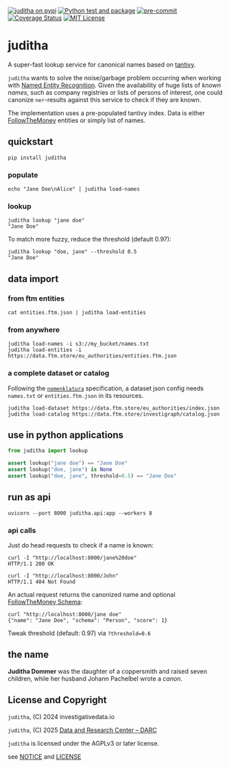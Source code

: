 [![juditha on pypi](https://img.shields.io/pypi/v/juditha)](https://pypi.org/project/juditha/) [![Python test and package](https://github.com/dataresearchcenter/juditha/actions/workflows/python.yml/badge.svg)](https://github.com/dataresearchcenter/juditha/actions/workflows/python.yml) [![pre-commit](https://img.shields.io/badge/pre--commit-enabled-brightgreen?logo=pre-commit)](https://github.com/pre-commit/pre-commit) [![Coverage Status](https://coveralls.io/repos/github/dataresearchcenter/juditha/badge.svg?branch=main)](https://coveralls.io/github/dataresearchcenter/juditha?branch=main) [![MIT License](https://img.shields.io/pypi/l/juditha)](./LICENSE)

# juditha

A super-fast lookup service for canonical names based on [tantivy](https://github.com/quickwit-oss/tantivy).

`juditha` wants to solve the noise/garbage problem occurring when working with [Named Entity Recognition](https://en.wikipedia.org/wiki/Named-entity_recognition). Given the availability of huge lists of *known names*, such as company registries or lists of persons of interest, one could canonize `ner`-results against this service to check if they are known.

The implementation uses a pre-populated tantivy index. Data is either [FollowTheMoney](https://followthemoney.tech) entities or simply list of names.

## quickstart

    pip install juditha

### populate

    echo "Jane Doe\nAlice" | juditha load-names

### lookup

    juditha lookup "jane doe"
    "Jane Doe"

To match more fuzzy, reduce the threshold (default 0.97):

    juditha lookup "doe, jane" --threshold 0.5
    "Jane Doe"

## data import

### from ftm entities

    cat entities.ftm.json | juditha load-entities

### from anywhere

    juditha load-names -i s3://my_bucket/names.txt
    juditha load-entities -i https://data.ftm.store/eu_authorities/entities.ftm.json

### a complete dataset or catalog

Following the [`nomenklatura`](https://github.com/opensanctions/nomenklatura) specification, a dataset json config needs `names.txt` or `entities.ftm.json` in its resources.

    juditha load-dataset https://data.ftm.store/eu_authorities/index.json
    juditha load-catalog https://data.ftm.store/investigraph/catalog.json

## use in python applications

```python
from juditha import lookup

assert lookup("jane doe") == "Jane Doe"
assert lookup("doe, jane") is None
assert lookup("doe, jane", threshold=0.5) == "Jane Doe"
```

## run as api

    uvicorn --port 8000 juditha.api:app --workers 8

### api calls

Just do head requests to check if a name is known:

    curl -I "http://localhost:8000/jane%20doe"
    HTTP/1.1 200 OK

    curl -I "http://localhost:8000/John"
    HTTP/1.1 404 Not Found

An actual request returns the canonized name and optional [FollowTheMoney Schema](https://followthemoney.tech/explorer/):

    curl "http://localhost:8000/jane doe"
    {"name": "Jane Doe", "schema": "Person", "score": 1}

Tweak threshold (default: 0.97) via `?threshold=0.6`

## the name

**Juditha Dommer** was the daughter of a coppersmith and raised seven children, while her husband Johann Pachelbel wrote a *canon*.


## License and Copyright

`juditha`, (C) 2024 investigativedata.io

`juditha`, (C) 2025 [Data and Research Center – DARC](https://dataresearchcenter.org)

`juditha` is licensed under the AGPLv3 or later license.

see [NOTICE](./NOTICE) and [LICENSE](./LICENSE)
